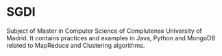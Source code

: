 # SGDI
Subject of Master in Computer Science of Complutense University of Madrid. It contains practices and examples in Java, Python and MongoDB related to MapReduce and Clustering algorithms.
